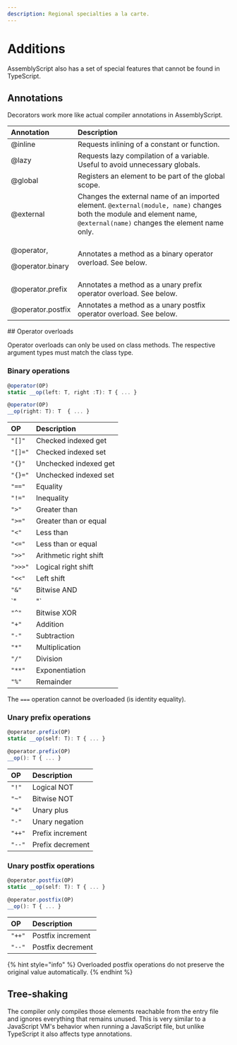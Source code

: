 ```yaml
---
description: Regional specialties a la carte.
---
```


# Additions

AssemblyScript also has a set of special features that cannot be found in TypeScript.

## Annotations

Decorators work more like actual compiler annotations in AssemblyScript.

<table>
  <thead>
    <tr>
      <th style="text-align:left">Annotation</th>
      <th style="text-align:left">Description</th>
    </tr>
  </thead>
  <tbody>
    <tr>
      <td style="text-align:left">@inline</td>
      <td style="text-align:left">Requests inlining of a constant or function.</td>
    </tr>
    <tr>
      <td style="text-align:left">@lazy</td>
      <td style="text-align:left">Requests lazy compilation of a variable. Useful to avoid unnecessary globals.</td>
    </tr>
    <tr>
      <td style="text-align:left">@global</td>
      <td style="text-align:left">Registers an element to be part of the global scope.</td>
    </tr>
    <tr>
      <td style="text-align:left">@external</td>
      <td style="text-align:left">Changes the external name of an imported element. <code>@external(module, name)</code> changes
        both the module and element name, <code>@external(name)</code> changes the
        element name only.</td>
    </tr>
    <tr>
      <td style="text-align:left">
        <p>@operator,</p>
        <p>@operator.binary</p>
      </td>
      <td style="text-align:left">Annotates a method as a binary operator overload. See below.</td>
    </tr>
    <tr>
      <td style="text-align:left">@operator.prefix</td>
      <td style="text-align:left">Annotates a method as a unary prefix operator overload. See below.</td>
    </tr>
    <tr>
      <td style="text-align:left">@operator.postfix</td>
      <td style="text-align:left">Annotates a method as a unary postfix operator overload. See below.</td>
    </tr>
  </tbody>
</table>## Operator overloads

Operator overloads can only be used on class methods. The respective argument types must match the class type.

### Binary operations

```typescript
@operator(OP)
static __op(left: T, right :T): T { ... }

@operator(OP)
__op(right: T): T  { ... }
```

| OP | Description |
| :--- | :--- |
| `"[]"` | Checked indexed get |
| `"[]="` | Checked indexed set |
| `"{}"` | Unchecked indexed get |
| `"{}="` | Unchecked indexed set |
| `"=="` | Equality |
| `"!="` | Inequality |
| `">"` | Greater than |
| `">="` | Greater than or equal |
| `"<"` | Less than |
| `"<="` | Less than or equal |
| `">>"` | Arithmetic right shift |
| `">>>"` | Logical right shift |
| `"<<"` | Left shift |
| `"&"` | Bitwise AND |
| `"|"` | Bitwise OR |
| `"^"` | Bitwise XOR |
| `"+"` | Addition |
| `"-"` | Subtraction |
| `"*"` | Multiplication |
| `"/"` | Division |
| `"**"` | Exponentiation |
| `"%"` | Remainder |

The `===` operation cannot be overloaded \(is identity equality\).

### Unary prefix operations

```typescript
@operator.prefix(OP)
static __op(self: T): T { ... }

@operator.prefix(OP)
__op(): T { ... }
```

| OP | Description |
| :--- | :--- |
| `"!"` | Logical NOT |
| `"~"` | Bitwise NOT |
| `"+"` | Unary plus |
| `"-"` | Unary negation |
| `"++"` | Prefix increment |
| `"--"` | Prefix decrement |

### Unary postfix operations

```typescript
@operator.postfix(OP)
static __op(self: T): T { ... }

@operator.postfix(OP)
__op(): T { ... }
```

| OP | Description |
| :--- | :--- |
| `"++"` | Postfix increment |
| `"--"` | Postfix decrement |

{% hint style="info" %}
Overloaded postfix operations do not preserve the original value automatically.
{% endhint %}

## Tree-shaking

The compiler only compiles those elements reachable from the entry file and ignores everything that remains unused. This is very similar to a JavaScript VM's behavior when running a JavaScript file, but unlike TypeScript it also affects type annotations.

